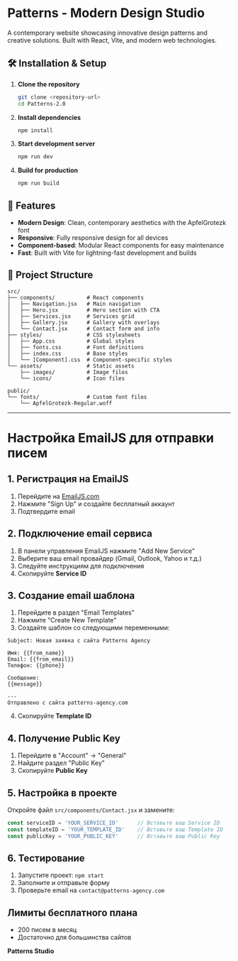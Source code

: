 # Patterns - Modern Design Studio

A contemporary website showcasing innovative design patterns and creative solutions. Built with React, Vite, and modern web technologies.

## 🛠️ Installation & Setup

1. **Clone the repository**
   ```bash
   git clone <repository-url>
   cd Patterns-2.0
   ```

2. **Install dependencies**
   ```bash
   npm install
   ```

3. **Start development server**
   ```bash
   npm run dev
   ```

4. **Build for production**
   ```bash
   npm run build
   ```

## 🚀 Features

- **Modern Design**: Clean, contemporary aesthetics with the ApfelGrotezk font
- **Responsive**: Fully responsive design for all devices
- **Component-based**: Modular React components for easy maintenance
- **Fast**: Built with Vite for lightning-fast development and builds

## 📁 Project Structure

```
src/
├── components/          # React components
│   ├── Navigation.jsx   # Main navigation
│   ├── Hero.jsx         # Hero section with CTA
│   ├── Services.jsx     # Services grid
│   ├── Gallery.jsx      # Gallery with overlays
│   └── Contact.jsx      # Contact form and info
├── styles/              # CSS stylesheets
│   ├── App.css          # Global styles
│   ├── fonts.css        # Font definitions
│   ├── index.css        # Base styles
│   └── [Component].css  # Component-specific styles
└── assets/              # Static assets
    ├── images/          # Image files
    └── icons/           # Icon files

public/
└── fonts/               # Custom font files
    └── ApfelGrotezk-Regular.woff
```

---

# Настройка EmailJS для отправки писем

## 1. Регистрация на EmailJS

1. Перейдите на [EmailJS.com](https://www.emailjs.com/)
2. Нажмите "Sign Up" и создайте бесплатный аккаунт
3. Подтвердите email

## 2. Подключение email сервиса

1. В панели управления EmailJS нажмите "Add New Service"
2. Выберите ваш email провайдер (Gmail, Outlook, Yahoo и т.д.)
3. Следуйте инструкциям для подключения
4. Скопируйте **Service ID**

## 3. Создание email шаблона

1. Перейдите в раздел "Email Templates"
2. Нажмите "Create New Template"
3. Создайте шаблон со следующими переменными:

```
Subject: Новая заявка с сайта Patterns Agency

Имя: {{from_name}}
Email: {{from_email}}
Телефон: {{phone}}

Сообщение:
{{message}}

---
Отправлено с сайта patterns-agency.com
```

4. Скопируйте **Template ID**

## 4. Получение Public Key

1. Перейдите в "Account" → "General"
2. Найдите раздел "Public Key"
3. Скопируйте **Public Key**

## 5. Настройка в проекте

Откройте файл `src/components/Contact.jsx` и замените:

```javascript
const serviceID = 'YOUR_SERVICE_ID'      // Вставьте ваш Service ID
const templateID = 'YOUR_TEMPLATE_ID'    // Вставьте ваш Template ID  
const publicKey = 'YOUR_PUBLIC_KEY'      // Вставьте ваш Public Key
```

## 6. Тестирование

1. Запустите проект: `npm start`
2. Заполните и отправьте форму
3. Проверьте email на `contact@patterns-agency.com`

## Лимиты бесплатного плана

- 200 писем в месяц
- Достаточно для большинства сайтов


**Patterns Studio** 
